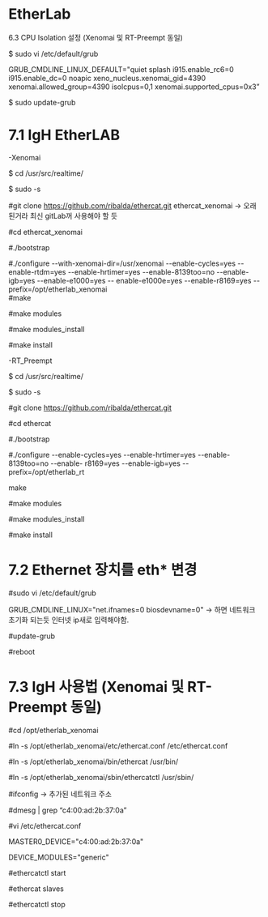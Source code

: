 # EtherLab

6.3 CPU Isolation 설정 (Xenomai 및 RT-Preempt 동일)

$
sudo vi /etc/default/grub

GRUB_CMDLINE_LINUX_DEFAULT="quiet splash i915.enable_rc6=0 i915.enable_dc=0
noapic xeno_nucleus.xenomai_gid=4390 xenomai.allowed_group=4390 isolcpus=0,1
xenomai.supported_cpus=0x3”

$
sudo update-grub

# 7.1 IgH EtherLAB

-Xenomai

$ cd /usr/src/realtime/

$ sudo -s

#git clone https://github.com/ribalda/ethercat.git ethercat_xenomai -> 오래 된거라 최신 gitLab꺼 사용해야 할 듯

#cd ethercat_xenomai

#./bootstrap

#./configure --with-xenomai-dir=/usr/xenomai --enable-cycles=yes --enable-rtdm=yes
--enable-hrtimer=yes --enable-8139too=no --enable-igb=yes --enable-e1000=yes --
enable-e1000e=yes --enable-r8169=yes --prefix=/opt/etherlab_xenomai  
#make

#make modules

#make modules_install

#make install

-RT_Preempt

$ cd /usr/src/realtime/

$ sudo -s

#git clone https://github.com/ribalda/ethercat.git

#cd ethercat

#./bootstrap

#./configure --enable-cycles=yes --enable-hrtimer=yes --enable-8139too=no --enable-
r8169=yes --enable-igb=yes --prefix=/opt/etherlab_rt

make

#make modules

#make modules_install

#make install


# 7.2 Ethernet 장치를 eth* 변경

#sudo vi /etc/default/grub

GRUB_CMDLINE_LINUX="net.ifnames=0 biosdevname=0"   -> 하면 네트워크 초기화 되는듯 인터넷 ip새로 입력해야함.

#update-grub

#reboot

# 7.3 IgH 사용법 (Xenomai 및 RT-Preempt 동일)

#cd /opt/etherlab_xenomai

#ln -s /opt/etherlab_xenomai/etc/ethercat.conf /etc/ethercat.conf

#ln -s /opt/etherlab_xenomai/bin/ethercat /usr/bin/

#ln -s /opt/etherlab_xenomai/sbin/ethercatctl /usr/sbin/

#ifconfig  -> 추가된 네트워크 주소

#dmesg | grep “c4:00:ad:2b:37:0a”

#vi /etc/ethercat.conf

MASTER0_DEVICE="c4:00:ad:2b:37:0a"

DEVICE_MODULES="generic"

#ethercatctl start

#ethercat slaves

#ethercatctl stop

